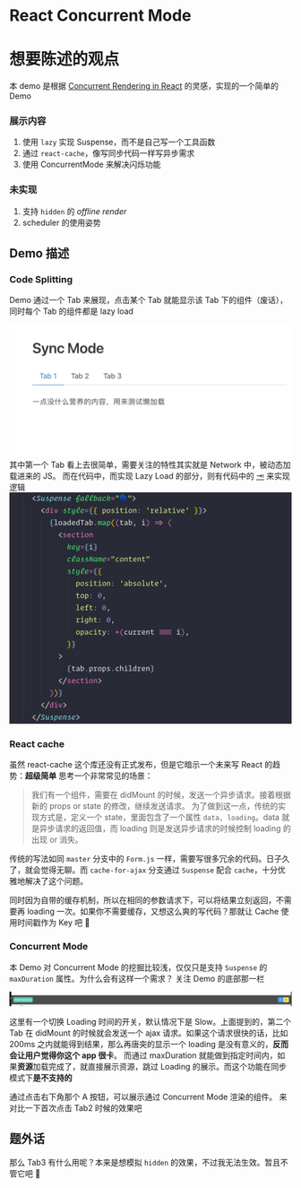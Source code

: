 # React Concurrent Mode

# 想要陈述的观点

本 demo 是根据 [Concurrent Rendering in React](https://www.youtube.com/watch?v=ByBPyMBTzM0&t=1882s&frags=pl%2Cwn) 的灵感，实现的一个简单的 Demo

### 展示内容

1. 使用 `lazy` 实现 Suspense，而不是自己写一个工具函数
2. 通过 `react-cache`，像写同步代码一样写异步需求
3. 使用 ConcurrentMode 来解决闪烁功能

### 未实现

1. 支持 `hidden` 的 _offline render_
2. scheduler 的使用姿势

## Demo 描述

### Code Splitting

Demo 通过一个 Tab 来展现，点击某个 Tab 就能显示该 Tab 下的组件（废话），同时每个 Tab 的组件都是 lazy load

![](./React%20Concurrent%20Mode/07DFFDD7-AE97-41E7-B6EA-A10DAA0CB4DE.png)
其中第一个 Tab 看上去很简单，需要关注的特性其实就是 Network 中，被动态加载进来的 JS。
而在代码中，而实现 Lazy Load 的部分，则有代码中的 [⇥](./src/Tab.jsx) 来实现逻辑
![](React%20Concurrent%20Mode/B6327186-87D6-481F-B8FC-0D22B1E9F067.png)

### React cache

虽然 react-cache 这个库还没有正式发布，但是它暗示一个未来写 React 的趋势：**超级简单**
思考一个非常常见的场景：

> 我们有一个组件，需要在 didMount 的时候，发送一个异步请求。接着根据新的 props or state 的修改，继续发送请求。
> 为了做到这一点，传统的实现方式是，定义一个 state，里面包含了一个属性 `data, loading`。data 就是异步请求的返回值，而 loading 则是发送异步请求的时候控制 loading 的出现 or 消失。

传统的写法如同 `master` 分支中的 `Form.js` 一样，需要写很多冗余的代码。日子久了，就会觉得无聊。而 `cache-for-ajax` 分支通过 `Suspense` 配合 `cache`，十分优雅地解决了这个问题。

同时因为自带的缓存机制，所以在相同的参数请求下，可以将结果立刻返回，不需要再 loading 一次。如果你不需要缓存，又想这么爽的写代码？那就让 Cache 使用时间戳作为 Key 吧 🌚

### Concurrent Mode

本 Demo 对 Concurrent Mode 的挖掘比较浅，仅仅只是支持 `Suspense` 的 `maxDuration` 属性。为什么会有这样一个需求？
关注 Demo 的底部那一栏

![](React%20Concurrent%20Mode/C3262D7F-3E5F-4EE5-AEA1-E8AC506C74B9.png)

这里有一个切换 Loading 时间的开关，默认情况下是 Slow。上面提到的，第二个 Tab 在 didMount 的时候就会发送一个 ajax 请求。如果这个请求很快的话，比如 200ms 之内就能得到结果，那么再唐突的显示一个 loading 是没有意义的，**反而会让用户觉得你这个 app 很卡**。
而通过 maxDuration 就能做到指定时间内，如果**资源**加载完成了，就直接展示资源，跳过 Loading 的展示。而这个功能在同步模式下**是不支持的**

通过点击右下角那个 A 按钮，可以展示通过 Concurrent Mode 渲染的组件。
来对比一下首次点击 Tab2 时候的效果吧

## 题外话

那么 Tab3 有什么用呢？本来是想模拟 `hidden` 的效果，不过我无法生效。暂且不管它吧 🌚
